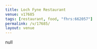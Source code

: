 ```yaml
---
title: Loch Fyne Restaurant
venue: v17685
tags: [restaurant, food, "fhrs:662057"]
permalink: /v/17685/
layout: venue
---
```

null